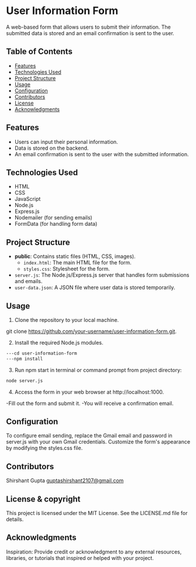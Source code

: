 # User Information Form

A web-based form that allows users to submit their information. The submitted data is stored and an email confirmation is sent to the user.

## Table of Contents

- [Features](#features)
- [Technologies Used](#technologies-used)
- [Project Structure](#project-structure)
- [Usage](#usage)
- [Configuration](#configuration)
- [Contributors](#contributors)
- [License](#license)
- [Acknowledgments](#acknowledgments)

## Features

- Users can input their personal information.
- Data is stored on the backend.
- An email confirmation is sent to the user with the submitted information.

## Technologies Used

- HTML
- CSS
- JavaScript
- Node.js
- Express.js
- Nodemailer (for sending emails)
- FormData (for handling form data)

## Project Structure

- **public**: Contains static files (HTML, CSS, images). 
  - `index.html`: The main HTML file for the form.
  - `styles.css`: Stylesheet for the form.
- `server.js`: The Node.js/Express.js server that handles form submissions and emails.
- `user-data.json`: A JSON file where user data is stored temporarily.

## Usage

1. Clone the repository to your local machine.


git clone https://github.com/your-username/user-information-form.git.

2. Install the required Node.js modules.
```bash
---cd user-information-form
---npm install
```
3. Run npm start in terminal or command prompt from project directory:
```bash
node server.js
```
4. Access the form in your web browser at http://localhost:1000.

-Fill out the form and submit it. 
-You will receive a confirmation email.

## Configuration
To configure email sending, replace the Gmail email and password in server.js with your own Gmail credentials.
Customize the form's appearance by modifying the styles.css file.

## Contributors
Shirshant Gupta
guptashirshant2107@gmail.com

## License & copyright
This project is licensed under the MIT License. See the LICENSE.md file for details.

## Acknowledgments
Inspiration: Provide credit or acknowledgment to any external resources, libraries, or tutorials that inspired or helped with your project.